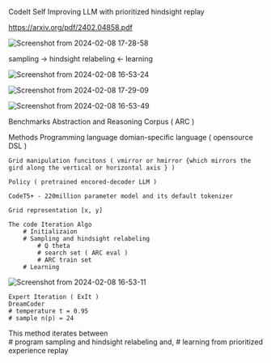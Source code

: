 CodeIt Self Improving LLM with prioritized hindsight replay 

https://arxiv.org/pdf/2402.04858.pdf

![Screenshot from 2024-02-08 17-28-58](https://github.com/vyomakesh09/notes/assets/54256947/36f6df8e-ec42-4db2-806e-a1837c810bff)


sampling -> hindsight relabeling <- learning 

![Screenshot from 2024-02-08 16-53-24](https://github.com/vyomakesh09/notes/assets/54256947/19639de8-e8a3-455d-a8b1-0a3f6b8b484e)

![Screenshot from 2024-02-08 17-29-09](https://github.com/vyomakesh09/notes/assets/54256947/b24abc3d-22fd-4dc9-8529-2c6f08f18b53)

![Screenshot from 2024-02-08 16-53-49](https://github.com/vyomakesh09/notes/assets/54256947/d67e6e9a-2d27-47e8-b092-eb6e742f0fb6)


Benchmarks
	Abstraction and Reasoning Corpus ( ARC ) 


Methods 
	Programming language 
		domian-specific language ( opensource DSL ) 
	
	Grid manipulation funcitons ( vmirror or hmirror {which mirrors the gird along the vertical or horizontal axis } )

	Policy ( pretrained encored-decoder LLM )

	CodeT5+ - 220million parameter model and its default tokenizer 
	
	Grid representation [x, y]
	
	The code Iteration Algo
		# Initializaion 
		# Sampling and hindsight relabeling 
			# Q theta
			# search set ( ARC eval )
			# ARC train set
		# Learning 
  			
![Screenshot from 2024-02-08 16-53-11](https://github.com/vyomakesh09/notes/assets/54256947/50d7fdd6-8059-4590-ab50-4a4273cc38a6)

	Expert Iteration ( ExIt ) 
	DreamCoder  
	# temperature t = 0.95 
	# sample n(p) = 24  

This method iterates between 	
	# program sampling and hindsight relabeling and,
	# learning from prioritized experience replay  
